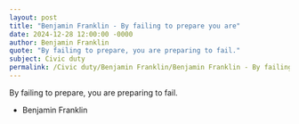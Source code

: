 ```yaml
---
layout: post
title: "Benjamin Franklin - By failing to prepare you are"
date: 2024-12-28 12:00:00 -0000
author: Benjamin Franklin
quote: "By failing to prepare, you are preparing to fail."
subject: Civic duty
permalink: /Civic duty/Benjamin Franklin/Benjamin Franklin - By failing to prepare you are
---
```


By failing to prepare, you are preparing to fail.

- Benjamin Franklin
